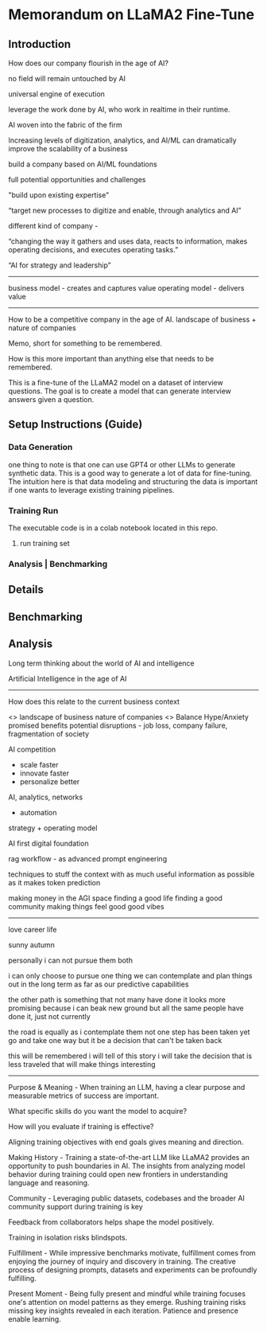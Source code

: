 # Memorandum on LLaMA2 Fine-Tune

## Introduction

How does our company flourish in the age of AI?

no field will remain untouched by AI

universal engine of execution

leverage the work done by AI, who work in realtime in their runtime.

AI woven into the fabric of the firm

Increasing levels of digitization, analytics, and AI/ML can dramatically improve the scalability of a business

build a company based on AI/ML foundations

full potential opportunities and challenges

"build upon existing expertise"

“target new processes to digitize and enable, through analytics and AI”

different kind of company - 

“changing the way it gathers and uses data, reacts to information, makes operating decisions, and executes operating tasks.”

“AI for strategy and leadership”

---

business model - creates and captures value
operating model - delivers value

---




How to be a competitive company in the age of AI.
landscape of business + nature of companies


Memo, short for something to be remembered.

How is this more important than anything else that needs to be remembered.

This is a fine-tune of the LLaMA2 model on a dataset of interview questions. The goal is to create a model that can generate interview answers given a question.

## Setup Instructions (Guide)

### Data Generation

one thing to note is that one can use GPT4 or other LLMs to generate synthetic data. This is a good way to generate a lot of data for fine-tuning. The intuition here is that data modeling and structuring the data is important if one wants to leverage existing training pipelines.

### Training Run
The executable code is in a colab notebook located in this repo.
1) run training set

### Analysis | Benchmarking
## Details

## Benchmarking

## Analysis

Long term thinking about the world of AI and intelligence

Artificial Intelligence in the age of AI


---

How does this relate to the current business context

<>
landscape of business
nature of companies
<>
Balance Hype/Anxiety
promised benefits
potential disruptions - job loss, company failure, fragmentation of society

AI competition
  - scale faster
  - innovate faster
  - personalize better

AI, analytics, networks
 + automation

strategy + operating model

AI first
digital foundation

rag workflow - as advanced prompt engineering

techniques to stuff the context with as much useful information as possible as it makes token prediction


making money in the AGI space
finding a good life
finding a good community
making things feel good
good vibes

---

love
career
life

sunny
autumn

personally i can not pursue them both

i can only choose to pursue one thing
we can contemplate and plan things out in the long term
as far as our predictive capabilities

the other path is something that not many have done
it looks more promising because i can beak new ground
but all the same people have done it, just not currently

the road is equally as i contemplate them
not one step has been taken yet
go and take one way
but it be a decision that can't be taken back

this will be remembered
i will tell of this story
i will take the decision that is less traveled
that will make things interesting

---


Purpose & Meaning - When training an LLM, having a clear purpose and measurable metrics of success are important. 

What specific skills do you want the model to acquire?

How will you evaluate if training is effective?

Aligning training objectives with end goals gives meaning and direction.

Making History - Training a state-of-the-art LLM like LLaMA2 provides an opportunity to push boundaries in AI. The insights from analyzing model behavior during training could open new frontiers in understanding language and reasoning.


Community - Leveraging public datasets, codebases and the broader AI community support during training is key

Feedback from collaborators helps shape the model positively.

Training in isolation risks blindspots.

Fulfillment - While impressive benchmarks motivate, fulfillment comes from enjoying the journey of inquiry and discovery in training. The creative process of designing prompts, datasets and experiments can be profoundly fulfilling.

Present Moment - Being fully present and mindful while training focuses one's attention on model patterns as they emerge. Rushing training risks missing key insights revealed in each iteration. Patience and presence enable learning.